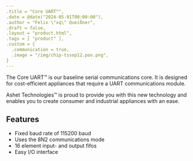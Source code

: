 ```yaml
---
.title = "Core UART™",
.date = @date("2024-05-01T00:00:00"),
.author = "Felix \"xq\" Queißner",
.draft = false,
.layout = "product.html",
.tags = [ "product" ],
.custom = {
  .communication = true,
  .image = "/img/chip-tssop12.pov.png",
}
---
```

<p>The Core&nbsp;UART™ is our baseline serial communications core. It is designed for cost-efficient appliances that require a UART communications module.</p>

<p>Ashet&nbsp;Technologies™ is proud to provide you with this new technology and enables you to create consumer and industrial appliances with an ease.</p>

<h2>Features</h2>

<ul>
  <li>Fixed baud rate of 115200 baud</li>
  <li>Uses the 8N2 communications mode</li>
  <li>16 element input- and output fifos</li>
  <li>Easy I/O interface</li>
</ul>

<!-- <h2>Documents &amp; Downloads</h2>

<h3>Documentation</h3>

<ul>
  <li><a href="">Datasheet</a></li>
</ul>

<h3>Software &amp; Sources</h3>

<ul>
  <li><a href="" target="_blank">Verilog Implementation</a></li>
  <li><a href="" target="_blank">Driver Sources</a></li>
</ul> -->